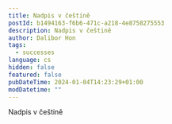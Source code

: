 ```yaml
---
title: Nadpis v češtině
postId: b1494163-f6b6-471c-a218-4e8758275553
description: Nadpis v češtině
author: Dalibor Hon
tags:
  - successes
language: cs
hidden: false
featured: false
pubDateTime: 2024-01-04T14:23:29+01:00
modDatetime: ""
---
```

Nadpis v češtině
